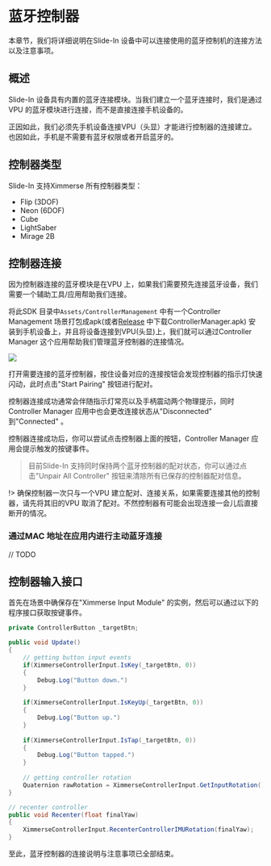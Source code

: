 # 蓝牙控制器

本章节，我们将详细说明在Slide-In 设备中可以连接使用的蓝牙控制机的连接方法以及注意事项。



## 概述

Slide-In 设备具有内置的蓝牙连接模块。当我们建立一个蓝牙连接时，我们是通过VPU 的蓝牙模块进行连接，而不是直接连接手机设备的。

正因如此，我们必须先手机设备连接VPU（头显）才能进行控制器的连接建立。也因如此，手机是不需要有蓝牙权限或者开启蓝牙的。



## 控制器类型

Slide-In 支持Ximmerse 所有控制器类型：

- Flip (3DOF)
- Neon (6DOF)
- Cube
- LightSaber
- Mirage 2B



## 控制器连接

因为控制器连接的蓝牙模块是在VPU 上，如果我们需要预先连接蓝牙设备，我们需要一个辅助工具/应用帮助我们连接。

将此SDK 目录中`Assets/ControllerManagement` 中有一个Controller Management 场景打包成apk(或者[Release](https://github.com/Ximmerse/SlideInSDK/releases/tag/v2.0.1) 中下载ControllerManager.apk) 安装到手机设备上，并且将设备连接到VPU(头显)上，我们就可以通过Controller Manager 这个应用帮助我们管理蓝牙控制器的连接情况。

![](https://ximmerse-1253940012.cos.ap-guangzhou.myqcloud.com/slide-in-sdk/doc-controller-manager.png)

打开需要连接的蓝牙控制器，按住设备对应的连接按钮会发现控制器的指示灯快速闪动，此时点击"Start Pairing" 按钮进行配对。

控制器连接成功通常会伴随指示灯常亮以及手柄震动两个物理提示，同时Controller Manager 应用中也会更改连接状态从"Disconnected" 到"Connected" 。

控制器连接成功后，你可以尝试点击控制器上面的按钮，Controller Manager 应用会提示触发的按键事件。

> 目前Slide-In 支持同时保持两个蓝牙控制器的配对状态，你可以通过点击"Unpair All Controller" 按钮来清除所有已保存的控制器配对信息。

!> 确保控制器一次只与一个VPU 建立配对、连接关系，如果需要连接其他的控制器，请先将其旧的VPU 取消了配对。不然控制器有可能会出现连接一会儿后直接断开的情况。



### 通过MAC 地址在应用内进行主动蓝牙连接

// TODO



## 控制器输入接口

首先在场景中确保存在"Ximmerse Input Module" 的实例，然后可以通过以下的程序接口获取按键事件。

```csharp
private ControllerButton _targetBtn;

public void Update()
{
    // getting button input events
	if(XimmerseControllerInput.IsKey(_targetBtn, 0))
    {
        Debug.Log("Button down.")
    }
    
    if(XimmerseControllerInput.IsKeyUp(_targetBtn, 0))
    {
        Debug.Log("Button up.")
    }
    
    if(XimmerseControllerInput.IsTap(_targetBtn, 0))
    {
        Debug.Log("Button tapped.")
    }
    
    // getting controller rotation
    Quaternion rawRotation = XimmerseControllerInput.GetInputRotation();
}

// recenter controller
public void Recenter(float finalYaw)
{ 
    XimmerseControllerInput.RecenterControllerIMURotation(finalYaw);
}
```



至此，蓝牙控制器的连接说明与注意事项已全部结束。